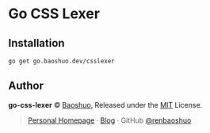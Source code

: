 # Go CSS Lexer

## Installation

```bash
go get go.baoshuo.dev/csslexer
```

## Author

**go-css-lexer** © [Baoshuo](https://baoshuo.ren), Released under the [MIT](./LICENSE) License.

> [Personal Homepage](https://baoshuo.ren) · [Blog](https://blog.baoshuo.ren) · GitHub [@renbaoshuo](https://github.com/renbaoshuo)
